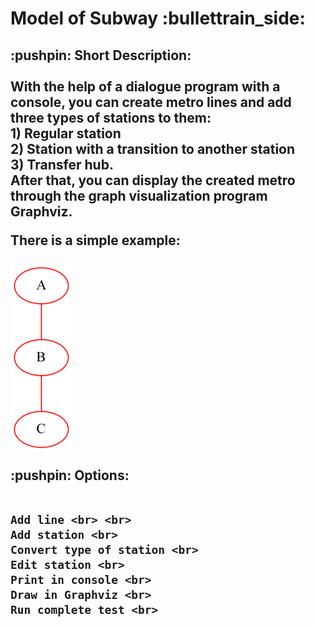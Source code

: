 <h1> Model of Subway :bullettrain_side: </h1>
  <h2>
  <p>
  :pushpin: Short Description: <br> <br>
  With the help of a dialogue program with a console, you can create metro lines and add three types of stations to them: <br> 
  1) Regular station <br>
  2) Station with a transition to another station <br> 
  3) Transfer hub. <br>
  After that, you can display the created metro through the graph visualization program Graphviz.
  </p>
  
  There is a simple example: <br> <br>
  <img src = "https://github.com/Sborzov456/subway-model/blob/master/img/subway.png">
  
  <p>
  :pushpin: Options: <br> <br> 
  
    Add line <br> <br>
    Add station <br>
    Convert type of station <br>
    Edit station <br>
    Print in console <br>
    Draw in Graphviz <br>
    Run complete test <br>
    
  </p>
  </h2>
